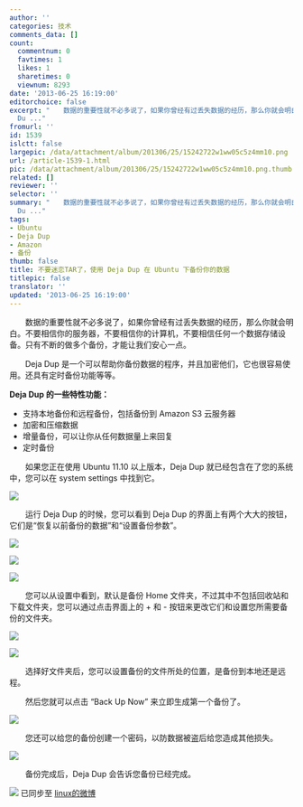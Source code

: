 ```yaml
---
author: ''
categories: 技术
comments_data: []
count:
  commentnum: 0
  favtimes: 1
  likes: 1
  sharetimes: 0
  viewnum: 8293
date: '2013-06-25 16:19:00'
editorchoice: false
excerpt: "　　数据的重要性就不必多说了，如果你曾经有过丢失数据的经历，那么你就会明白。不要相信你的服务器，不要相信你的计算机，不要相信任何一个数据存储设备。只有不断的做多个备份，才能让我们安心一点。\r\n　　Deja
  Du ..."
fromurl: ''
id: 1539
islctt: false
largepic: /data/attachment/album/201306/25/15242722w1ww05c5z4mm10.png
url: /article-1539-1.html
pic: /data/attachment/album/201306/25/15242722w1ww05c5z4mm10.png.thumb.jpg
related: []
reviewer: ''
selector: ''
summary: "　　数据的重要性就不必多说了，如果你曾经有过丢失数据的经历，那么你就会明白。不要相信你的服务器，不要相信你的计算机，不要相信任何一个数据存储设备。只有不断的做多个备份，才能让我们安心一点。\r\n　　Deja
  Du ..."
tags:
- Ubuntu
- Deja Dup
- Amazon
- 备份
thumb: false
title: 不要迷恋TAR了，使用 Deja Dup 在 Ubuntu 下备份你的数据
titlepic: false
translator: ''
updated: '2013-06-25 16:19:00'
---
```


　　数据的重要性就不必多说了，如果你曾经有过丢失数据的经历，那么你就会明白。不要相信你的服务器，不要相信你的计算机，不要相信任何一个数据存储设备。只有不断的做多个备份，才能让我们安心一点。


　　Deja Dup 是一个可以帮助你备份数据的程序，并且加密他们，它也很容易使用。还具有定时备份功能等等。


**Deja Dup 的一些特性功能：**


* 支持本地备份和远程备份，包括备份到 Amazon S3 云服务器
* 加密和压缩数据
* 增量备份，可以让你从任何数据量上来回复
* 定时备份


　　如果您正在使用 Ubuntu 11.10 以上版本，Deja Dup 就已经包含在了您的系统中，您可以在 system settings 中找到它。


![](/data/attachment/album/201306/25/15242722w1ww05c5z4mm10.png)


　　运行 Deja Dup 的时候，您可以看到 Deja Dup 的界面上有两个大大的按钮，它们是“恢复以前备份的数据”和“设置备份参数”。


![](/data/attachment/album/201306/25/152429h6h53oftfvv8d3j3.png)


![](/data/attachment/album/201306/25/1524319m99as5nyiss6z54.png)


![](/data/attachment/album/201306/25/152433413t1q2etkww1ev1.png)


　　您可以从设置中看到，默认是备份 Home 文件夹，不过其中不包括回收站和下载文件夹，您可以通过点击界面上的 + 和 - 按钮来更改它们和设置您所需要备份的文件夹。


![](/data/attachment/album/201306/25/152434m6gn5as4aaansizm.png)


![](/data/attachment/album/201306/25/152436ugg6oge6pnzgl1og.png)


　　选择好文件夹后，您可以设置备份的文件所处的位置，是备份到本地还是远程。


　　然后您就可以点击 “Back Up Now” 来立即生成第一个备份了。


![](/data/attachment/album/201306/25/152438zjw4tztz0w5zqznq.png)


　　您还可以给您的备份创建一个密码，以防数据被盗后给您造成其他损失。


![](/data/attachment/album/201306/25/152439ll8pfsa6lakd9d9i.png)


　　备份完成后，Deja Dup 会告诉您备份已经完成。


![](https://img.linux.net.cn/xwb/images/bgimg/icon_logo.png) 已同步至 [linux的微博](http://weibo.com/1772191555/zD4ij3Uan)